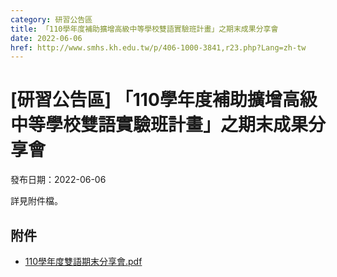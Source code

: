 ```yaml
---
category: 研習公告區
title: 「110學年度補助擴增高級中等學校雙語實驗班計畫」之期末成果分享會
date: 2022-06-06
href: http://www.smhs.kh.edu.tw/p/406-1000-3841,r23.php?Lang=zh-tw
---
```


# [研習公告區] 「110學年度補助擴增高級中等學校雙語實驗班計畫」之期末成果分享會

發布日期：2022-06-06

詳見附件檔。

## 附件

- [110學年度雙語期末分享會.pdf](https://www.smhs.kh.edu.tw/var/file/0/1000/attach/58/pta_3614_553940_99514.pdf)
